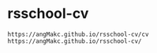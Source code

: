 # rsschool-cv

    https://angMakc.github.io/rsschool-cv/cv
    https://angMakc.github.io/rsschool-cv/
